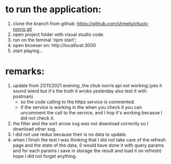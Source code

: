 # to run the application:
1. clone the branch from github: https://github.com/shmely/chuck-norris.git
2. open project folder with visual studio code.
3. run on the teminal 'npm start';
4. open browser on: http://localhost:3000
5. start playing...

# remarks:
1. update from 21/11/2021 evening ,the chuk norris api not working.(yes it sound wierd but it's the truth it wroks yesterday also     test   it with postman).
    * so the code calling to the https service is commented.
    * if the service is working in the when you check it you can uncomment the call to the service, and I hop it's working becasue I  did not check it.
2. the filter and the sort arrow svg was not download correctly so I download other svg.
3. I did not use redux because their is no data to update.
4. when I finish the test I was thinking that I did not take care of the refresh page and the state of the data,
   (I would have done it with query params and for each params i save in storage the result and load it on refresh)
hope I did not forget anything. 
